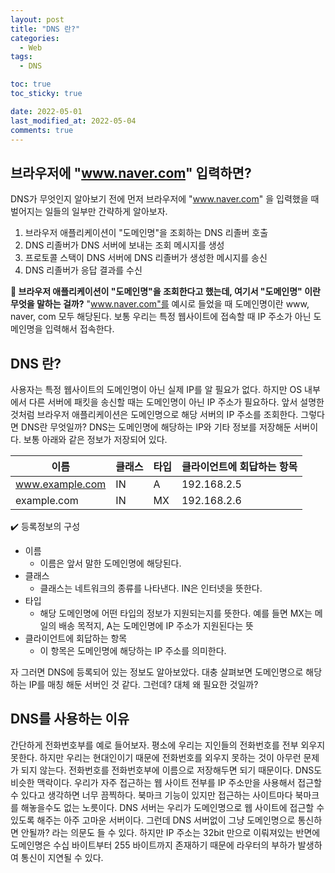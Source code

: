 ```yaml
---
layout: post
title: "DNS 란?"
categories:
  - Web
tags:
  - DNS

toc: true
toc_sticky: true

date: 2022-05-01
last_modified_at: 2022-05-04
comments: true
---
```


## 브라우저에 "www.naver.com" 입력하면?

DNS가 무엇인지 알아보기 전에 먼저 브라우저에 "www.naver.com" 을 입력했을 때 벌어지는 일들의 일부만 간략하게 알아보자.

1. 브라우저 애플리케이션이 "도메인명"을 조회하는 DNS 리졸버 호출
2. DNS 리졸버가 DNS 서버에 보내는 조회 메시지를 생성
3. 프로토콜 스택이 DNS 서버에 DNS 리졸버가 생성한 메시지를 송신
4. DNS 리졸버가 응답 결과를 수신

**🤔 브라우저 애플리케이션이 "도메인명"을 조회한다고 했는데, 여기서 "도메인명" 이란 무엇을 말하는 걸까?** 
"www.naver.com"를 예시로 들었을 때 도메인명이란 www, naver, com 모두 해당된다. 보통 우리는 특정 웹사이트에 접속할 때 IP 주소가 아닌 도메인명을 입력해서 접속한다. 


## DNS 란?

사용자는 특정 웹사이트의 도메인명이 아닌 실제 IP를 알 필요가 없다. 하지만 OS 내부에서 다른 서버에 패킷을 송신할 때는 도메인명이 아닌 IP 주소가 필요하다.
앞서 설명한 것처럼 브라우저 애플리케이션은 도메인명으로 해당 서버의 IP 주소를 조회한다. 그렇다면 DNS란 무엇일까? DNS는 도메인명에 해당하는 IP와 기타 정보를 저장해둔 서버이다. 보통 아래와 같은 정보가 저장되어 있다.

| 이름 | 클래스 | 타입  | 클라이언트에 회답하는 항목 |
| --- | --- | --- | --- |
| www.example.com | IN | A | 192.168.2.5 |
| example.com | IN | MX | 192.168.2.6 |

✔️ 등록정보의 구성
- 이름
    - 이름은 앞서 말한 도메인명에 해당된다.
- 클래스
    - 클래스는 네트워크의 종류를 나타낸다. IN은 인터넷을 뜻한다.
- 타입
    - 해당 도메인명에 어떤 타입의 정보가 지원되는지를 뜻한다. 예를 들면 MX는 메일의 배송 목적지, A는 도메인명에 IP 주소가 지원된다는 뜻
- 클라이언트에 회답하는 항목
    - 이 항목은 도메인명에 해당하는 IP 주소를 의미한다.

자 그러면 DNS에 등록되어 있는 정보도 알아보았다. 대충 살펴보면 도메인명으로 해당하는 IP를 매칭 해둔 서버인 것 같다.
그런데? 대체 왜 필요한 것일까? 


## DNS를 사용하는 이유 

간단하게 전화번호부를 예로 들어보자. 평소에 우리는 지인들의 전화번호를 전부 외우지 못한다.
하지만 우리는 현대인이기 때문에 전화번호를 외우지 못하는 것이 아무런 문제가 되지 않는다. 전화번호를 전화번호부에 이름으로 저장해두면 되기 때문이다. 
DNS도 비슷한 맥락이다. 우리가 자주 접근하는 웹 사이트 전부를 IP 주소만을 사용해서 접근할 수 있다고 생각하면 너무 끔찍하다. 북마크 기능이 있지만 접근하는 사이트마다 북마크를 해놓을수도 없는 노릇이다. DNS 서버는 우리가 도메인명으로 웹 사이트에 접근할 수 있도록 해주는 아주 고마운 서버이다. 그런데 DNS 서버없이 그냥 도메인명으로 통신하면 안될까? 라는 의문도 들 수 있다. 
하지만 IP 주소는 32bit 만으로 이뤄져있는 반면에 도메인명은 수십 바이트부터 255 바이트까지 존재하기 때문에 라우터의 부하가 발생하여 통신이 지연될 수 있다. 







